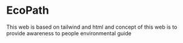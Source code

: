 # EcoPath
This web is based on tailwind and html and concept of this web is to provide awareness to people environmental guide
